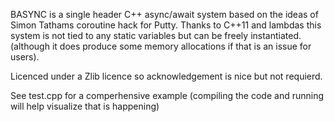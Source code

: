 BASYNC is a single header C++ async/await system based on the ideas of Simon Tathams coroutine hack for Putty.
Thanks to C++11 and lambdas this system is not tied to any static variables but can be freely instantiated.
(although it does produce some memory allocations if that is an issue for users).

Licenced under a Zlib licence so acknowledgement is nice but not requierd.

See test.cpp for a comperhensive example (compiling the code and running will help visualize that is happening)

